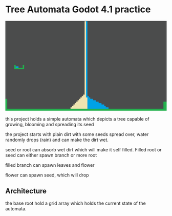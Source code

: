 # Tree Automata Godot 4.1 practice

![demo](demo_1.gif)

this project holds a simple automata which depicts a tree capable of growing, blooming and spreading its seed

the project starts with plain dirt with some seeds spread over, water randomly drops (rain) and can make the dirt wet.

seed or root can absorb wet dirt which will make it self filled. Filled root or seed can either spawn branch or more root

filled branch can spawn leaves and flower

flower can spawn seed, which will drop

## Architecture

the base root hold a grid array which holds the current state of the automata. 
